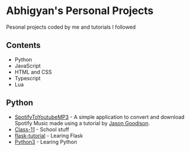 # Abhigyan's Personal Projects

Pesonal projects coded by me and tutorials I followed

## Contents

- Python
- JavaScript
- HTML and CSS
- Typescript
- Lua

## Python

- [SpotifyToYoutubeMP3](./Python/Tutorial/flask/SpotifyToYoutubeMP3/) - A simple application to convert and download Spotify Music made using a tutorial by [Jason Goodison](https://www.youtube.com/c/JasonGoodison).
- [Class-11](./Python/Class-11/) - School stuff
- [flask-tutorial](./Python/Tutorial/flask/flask-tutorial/) - Learing Flask
- [Python3](./Python/Tutorial/python3/) - Learing Python
